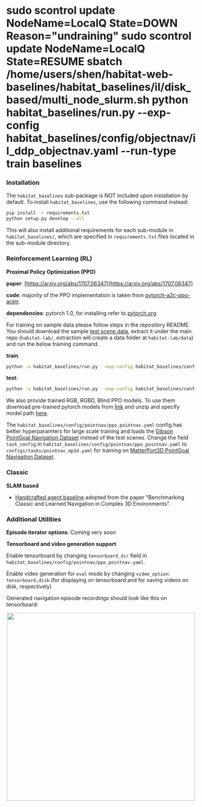 sudo scontrol update NodeName=LocalQ State=DOWN Reason="undraining"
sudo scontrol update NodeName=LocalQ State=RESUME
sbatch /home/users/shen/habitat-web-baselines/habitat_baselines/il/disk_based/multi_node_slurm.sh
python habitat_baselines/run.py --exp-config habitat_baselines/config/objectnav/il_ddp_objectnav.yaml --run-type train
baselines
==============================
### Installation

The `habitat_baselines` sub-package is NOT included upon installation by default. To install `habitat_baselines`, use the following command instead:
```bash
pip install -r requirements.txt
python setup.py develop --all
```
This will also install additional requirements for each sub-module in `habitat_baselines/`, which are specified in `requirements.txt` files located in the sub-module directory.


### Reinforcement Learning (RL)

**Proximal Policy Optimization (PPO)**

**paper**: [https://arxiv.org/abs/1707.06347](https://arxiv.org/abs/1707.06347)

**code**: majority of the PPO implementation is taken from
[pytorch-a2c-ppo-acktr](https://github.com/ikostrikov/pytorch-a2c-ppo-acktr).

**dependencies**: pytorch 1.0, for installing refer to [pytorch.org](https://pytorch.org/)

For training on sample data please follow steps in the repository README. You should download the sample [test scene data](http://dl.fbaipublicfiles.com/habitat/habitat-test-scenes.zip), extract it under the main repo (`habitat-lab/`, extraction will create a data folder at `habitat-lab/data`) and run the below training command.

**train**:
```bash
python -u habitat_baselines/run.py --exp-config habitat_baselines/config/pointnav/ppo_pointnav_example.yaml --run-type train
```

**test**:
```bash
python -u habitat_baselines/run.py --exp-config habitat_baselines/config/pointnav/ppo_pointnav_example.yaml --run-type eval
```

We also provide trained RGB, RGBD, Blind PPO models.
To use them download pre-trained pytorch models from [link](https://dl.fbaipublicfiles.com/habitat/data/baselines/v1/habitat_baselines_v1.zip) and unzip and specify model path [here](agents/ppo_agents.py#L132).

The `habitat_baselines/config/pointnav/ppo_pointnav.yaml` config has better hyperparamters for large scale training and loads the [Gibson PointGoal Navigation Dataset](/README.md#task-datasets) instead of the test scenes.
Change the field `task_config` in `habitat_baselines/config/pointnav/ppo_pointnav.yaml` to `configs/tasks/pointnav_mp3d.yaml` for training on [MatterPort3D PointGoal Navigation Dataset](/README.md#task-datasets).

### Classic

**SLAM based**

- [Handcrafted agent baseline](slambased/README.md) adopted from the paper
"Benchmarking Classic and Learned Navigation in Complex 3D Environments".
### Additional Utilities

**Episode iterator options**:
Coming very soon

**Tensorboard and video generation support**

Enable tensorboard by changing `tensorboard_dir` field in `habitat_baselines/config/pointnav/ppo_pointnav.yaml`.

Enable video generation for `eval` mode by changing `video_option`: `tensorboard,disk` (for displaying on tensorboard and for saving videos on disk, respectively)

Generated navigation episode recordings should look like this on tensorboard:
<p align="center">
  <img src="../res/img/tensorboard_video_demo.gif"  height="500">
</p>
